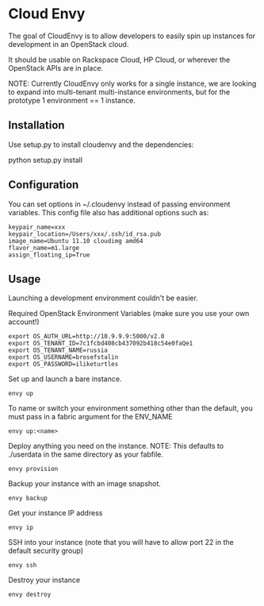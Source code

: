 # Cloud Envy

The goal of CloudEnvy is to allow developers to easily spin up instances
for development in an OpenStack cloud.

It should be usable on Rackspace Cloud, HP Cloud, or wherever the
OpenStack APIs are in place.

NOTE: Currently CloudEnvy only works for a single instance, we are
looking to expand into multi-tenant multi-instance environments, but for
the prototype 1 environment == 1 instance.

## Installation

Use setup.py to install cloudenvy and the dependencies:

python setup.py install

## Configuration

You can set options in ~/.cloudenvy instead of passing environment
variables. This config file also has additional options such as:

    keypair_name=xxx
    keypair_location=/Users/xxx/.ssh/id_rsa.pub
    image_name=Ubuntu 11.10 cloudimg amd64
    flavor_name=m1.large
    assign_floating_ip=True

## Usage

Launching a development environment couldn't be easier.

Required OpenStack Environment Variables (make sure you use your own
account!)

    export OS_AUTH_URL=http://10.9.9.9:5000/v2.0
    export OS_TENANT_ID=7c1fcbd408cb437092b418c54e0faQe1
    export OS_TENANT_NAME=russia
    export OS_USERNAME=brosefstalin
    export OS_PASSWORD=iliketurtles

Set up and launch a bare instance.

    envy up

To name or switch your environment something other than the default, you must pass in
a fabric argument for the ENV_NAME

    envy up:<name>

Deploy anything you need on the instance. NOTE: This defaults to
./userdata in the same directory as your fabfile.

    envy provision

Backup your instance with an image snapshot.

    envy backup

Get your instance IP address

    envy ip

SSH into your instance (note that you will have to allow port 22 in the default security group)

    envy ssh

Destroy your instance

    envy destroy

